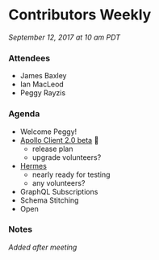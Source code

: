 # Contributors Weekly

*September 12, 2017 at 10 am PDT*

### Attendees
- James Baxley
- Ian MacLeod
- Peggy Rayzis

### Agenda
- Welcome Peggy!
- [Apollo Client 2.0 beta](https://github.com/apollographql/apollo-client/pull/1941) :tada:
  - release plan
  - upgrade volunteers?
- [Hermes](https://github.com/convoyinc/apollo-cache-hermes/pull/130)
  - nearly ready for testing
  - any volunteers?
- GraphQL Subscriptions
- Schema Stitching
- Open

### Notes
*Added after meeting*
